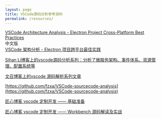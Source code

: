 ```yaml
---
layout: page
title: VSCode源码分析参考资料
permalink: /resources/
---
```


[VSCode Architecture Analysis - Electron Project Cross-Platform Best Practices
](https://dev.to/ninglo/vscode-architecture-analysis-electron-project-cross-platform-best-practices-g2j)  
中文版  
[VSCode 架构分析 - Electron 项目跨平台最佳实践](https://zhuanlan.zhihu.com/p/656007783)

[Sihan Li博客上的vscode源码分析系列：分析了微服务架构、事件体系、资源管理、配置系统等](https://bistard.github.io/)

[文召博客上的vscode 源码解析系列文章](https://www.wendell.fun/tags/vscode)

[https://github.com/fzxa/VSCode-sourcecode-analysis](https://github.com/fzxa/VSCode-sourcecode-analysis)

[匠心博客 vscode 定制开发 —— 基础准备](https://zhaomenghuan.js.org/blog/vscode-custom-development-basic-preparation.html)

[匠心博客 vscode 定制开发 —— Workbench 源码解读及实战](https://zhaomenghuan.js.org/blog/vscode-workbench-source-code-interpretation.html)
